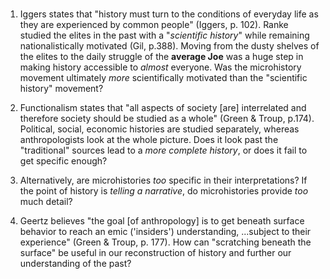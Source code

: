 # 

1. Iggers states that "history must turn to the conditions of everyday life as they are experienced by common people" (Iggers, p. 102). Ranke studied the elites in the past with a "*scientific history*" while remaining nationalistically motivated (Gil, p.388). 
Moving from the dusty shelves of the elites to the daily struggle of the **average Joe** was a huge step in making history accessible to *almost* everyone. Was the microhistory movement ultimately *more* scientifically motivated than the "scientific history" movement?

2. Functionalism states that "all aspects of society [are] interrelated and therefore society should be studied as a whole" (Green & Troup, p.174). Political, social, economic histories are studied separately, whereas anthropologists look at the whole picture. Does it look past the "traditional" sources lead to a *more complete history*, or does it fail to get specific enough?

3. Alternatively, are microhistories *too* specific in their interpretations? If the point of history is *telling a narrative*, do microhistories provide *too* much detail?

4. Geertz believes "the goal [of anthropology] is to get beneath surface behavior to reach an emic ('insiders') understanding, ...subject to their experience" (Green & Troup, p. 177). How can "scratching beneath the surface" be useful in our reconstruction of history and further our understanding of the past? 
